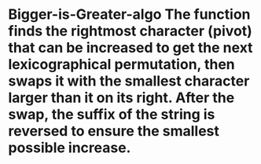 # Bigger-is-Greater-algo The function finds the rightmost character (pivot) that can be increased to get the next lexicographical permutation, then swaps it with the smallest character larger than it on its right. After the swap, the suffix of the string is reversed to ensure the smallest possible increase.
